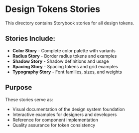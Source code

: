# Design Tokens Stories

This directory contains Storybook stories for all design tokens.

## Stories Include:
- **Color Story** - Complete color palette with variants
- **Radius Story** - Border radius tokens and examples
- **Shadow Story** - Shadow definitions and usage
- **Spacing Story** - Spacing tokens and grid examples
- **Typography Story** - Font families, sizes, and weights

## Purpose
These stories serve as:
- Visual documentation of the design system foundation
- Interactive examples for designers and developers
- Reference for component implementation
- Quality assurance for token consistency 